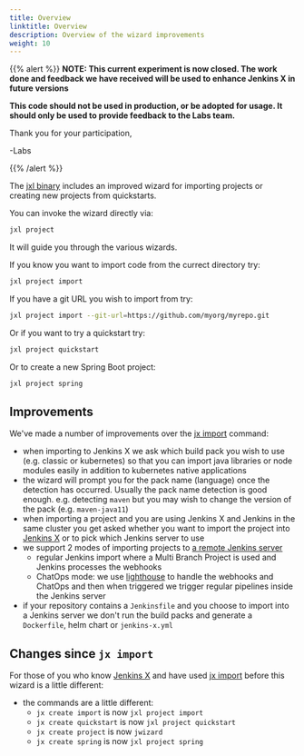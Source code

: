```yaml
---
title: Overview
linktitle: Overview
description: Overview of the wizard improvements
weight: 10
---
```

{{% alert %}}
**NOTE: This current experiment is now closed. The work done and feedback we have received will be used to enhance Jenkins X in future versions**

**This code should not be used in production, or be adopted for usage.  It should only be used to provide feedback to the Labs team.**

Thank you for your participation,

-Labs


{{% /alert %}}

The [jxl binary](/docs/labs/jxl/) includes an improved wizard for importing projects or creating new projects from quickstarts.

You can invoke the wizard directly via:

```bash 
jxl project
```

It will guide you through the various wizards.

If you know you want to import code from the currect directory try:

```bash 
jxl project import
```

If you have a git URL you wish to import from try:

```bash 
jxl project import --git-url=https://github.com/myorg/myrepo.git
```                                                             

Or if you want to try a quickstart try:

```bash 
jxl project quickstart
```

Or to create a new Spring Boot project:

```bash 
jxl project spring
```

## Improvements

We've made a number of improvements over the [jx import](https://jenkins-x.io/commands/jx_import/) command:

* when importing to Jenkins X we ask which build pack you wish to use (e.g. classic or kubernetes) so that you can import java libraries or node modules easily in addition to kubernetes native applications
* the wizard will prompt you for the pack name (language) once the detection has occurred. Usually the pack name detection is good enough. e.g. detecting `maven` but you may wish to change the version of the pack (e.g. `maven-java11`)
* when importing a project and you are using Jenkins X and Jenkins in the same cluster you get asked whether you want to import the project into [Jenkins X](https://jenkins-x.io/) or to pick which Jenkins server to use
* we support 2 modes of importing projects to [a remote Jenkins server](/docs/labs/jenkins/)
  * regular Jenkins import where a Multi Branch Project is used and Jenkins processes the webhooks
  * ChatOps mode: we use [lighthouse](https://github.com/jenkins-x/lighthouse) to handle the webhooks and ChatOps and then when triggered we trigger regular pipelines inside the Jenkins server 
* if your repository contains a `Jenkinsfile` and you choose to import into a Jenkins server we don't run the build packs and generate a `Dockerfile`, helm chart or `jenkins-x.yml`


## Changes since `jx import`

For those of you who know [Jenkins X](https://jenkins-x.io/) and have used [jx import](https://jenkins-x.io/commands/jx_import/) before this wizard is a little different:

* the commands are a little different:
  * `jx create import` is now `jxl project import`
  * `jx create quickstart` is now `jxl project quickstart`
  * `jx create project` is now `jwizard`
  * `jx create spring` is now `jxl project spring`
